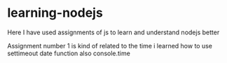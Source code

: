 # learning-nodejs
Here I have used assignments of js to learn and understand nodejs better

Assignment number 1 is kind of related to the time i learned how to use settimeout date function also console.time
